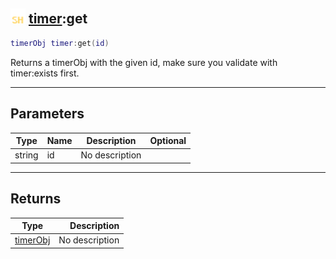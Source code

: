 ## <img src="../../.gitbook/assets/shared.png" width="24" height=24 /> [timer](https://iaswiki.rawr.dev/readme/timer):get

```lua
timerObj timer:get(id)
```

Returns a timerObj with the given id, make sure you validate with timer:exists first.

------
## Parameters

| Type   | Name | Description | Optional |
| ------ | ---- | ----------- | -------: |
| string | id | No description |  |


------
## Returns

| Type   | Description |
| ------ | ----------: |
| [timerObj](https://iaswiki.rawr.dev/readme/timerobj) | No description |

